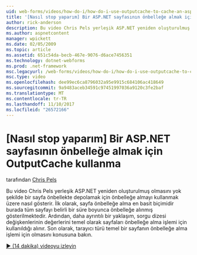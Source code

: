 ```yaml
---
uid: web-forms/videos/how-do-i/how-do-i-use-outputcache-to-cache-an-aspnet-page
title: '[Nasıl stop yaparım] Bir ASP.NET sayfasının önbelleğe almak için OutputCache kullanma | Microsoft Docs'
author: rick-anderson
description: Bu video Chris Pels yerleşik ASP.NET yeniden oluşturulmuş olmasını yok şekilde bir sayfa önbellekte depolamak için önbelleğe almayı kullanmak üzere nasıl gösterir. İlk olarak,...
ms.author: aspnetcontent
manager: wpickett
ms.date: 02/05/2009
ms.topic: article
ms.assetid: 651c54da-becb-467e-9076-d6ace7456351
ms.technology: dotnet-webforms
ms.prod: .net-framework
msc.legacyurl: /web-forms/videos/how-do-i/how-do-i-use-outputcache-to-cache-an-aspnet-page
msc.type: video
ms.openlocfilehash: dee99ec6ca8796032a95e9915c684106ac418649
ms.sourcegitcommit: 9a9483aceb34591c97451997036a9120c3fe2baf
ms.translationtype: MT
ms.contentlocale: tr-TR
ms.lasthandoff: 11/10/2017
ms.locfileid: "26572166"
---
```

<a name="how-do-i-use-outputcache-to-cache-an-aspnet-page"></a>[Nasıl stop yaparım] Bir ASP.NET sayfasının önbelleğe almak için OutputCache kullanma
====================
tarafından [Chris Pels](https://twitter.com/chrispels)

Bu video Chris Pels yerleşik ASP.NET yeniden oluşturulmuş olmasını yok şekilde bir sayfa önbellekte depolamak için önbelleğe almayı kullanmak üzere nasıl gösterir. İlk olarak, sayfa önbelleğe alma en basit biçimidir burada tüm sayfayı belirli bir süre boyunca önbelleğe alınmış gösterilmektedir. Ardından, daha ayrıntılı bir yaklaşım, sorgu dizesi değişkenlerinin değerlerini temel olarak sayfaları önbelleğe alma işlemi için kullanıldığı alınır. Son olarak, tarayıcı türü temel bir sayfanın önbelleğe alma işlemi için olmasını konusuna bakın.

[&#9654; (14 dakika) videoyu izleyin](https://channel9.msdn.com/Blogs/ASP-NET-Site-Videos/how-do-i-use-outputcache-to-cache-an-aspnet-page)
